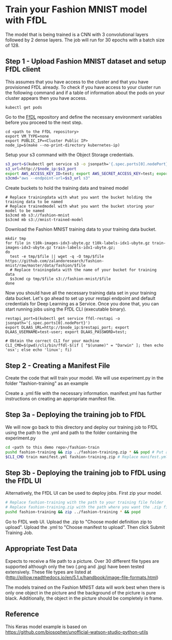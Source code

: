 # Train your Fashion MNIST model with FfDL

The model that is being trained is a CNN with 3 convolutional layers followed by 2 dense layers. The job will run for 30 epochs with a batch size of 128.

## Step 1 - Upload Fashion MNIST dataset and setup FfDL client

This assumes that you have access to the cluster and that you have provisioned FfDL already. To check if you have access to your cluster run the following command and if a table of information about the pods on your cluster appears then you have access.

```shell
kubectl get pods
```

Go to the [FfDL](https://github.com/IBM/FfDL) repository and define the necessary environment variables before you proceed to the next step.
```shell
cd <path to the FfDL repository>
export VM_TYPE=none
export PUBLIC_IP=<Cluster Public IP>
node_ip=$(make --no-print-directory kubernetes-ip)
```

Setup your s3 command with the Object Storage credentials.
```bash
s3_port=$(kubectl get service s3 -o jsonpath='{.spec.ports[0].nodePort}')
s3_url=http://$node_ip:$s3_port
export AWS_ACCESS_KEY_ID=test; export AWS_SECRET_ACCESS_KEY=test; export AWS_DEFAULT_REGION=us-east-1;
s3cmd="aws --endpoint-url=$s3_url s3"
```

Create buckets to hold the training data and trained model
```shell
# Replace trainingdata with what you want the bucket holding the training data to be named
# Replace trainedmodel with what you want the bucket storing your model to be named
$s3cmd mb s3://fashion-mnist
$s3cmd mb s3://mnist-trained-model
```

Download the Fashion MNIST training data to your training data bucket.
```shell
mkdir tmp
for file in t10k-images-idx3-ubyte.gz t10k-labels-idx1-ubyte.gz train-images-idx3-ubyte.gz train-labels-idx1-ubyte.gz;
do
  test -e tmp/$file || wget -q -O tmp/$file https://github.com/zalandoresearch/fashion-mnist/raw/master/data/fashion/$file
  # Replace trainingdata with the name of your bucket for training data
  $s3cmd cp tmp/$file s3://fashion-mnist/$file
done
```

Now you should have all the necessary training data set in your training data bucket. Let's go ahead to set up your restapi endpoint and default credentials for Deep Learning as a Service. Once you done that, you can start running jobs using the FfDL CLI (executable binary).
```shell
restapi_port=$(kubectl get service ffdl-restapi -o jsonpath='{.spec.ports[0].nodePort}')
export DLAAS_URL=http://$node_ip:$restapi_port; export DLAAS_USERNAME=test-user; export DLAAS_PASSWORD=test;

# Obtain the correct CLI for your machine
CLI_CMD=$(pwd)/cli/bin/ffdl-$(if [ "$(uname)" = "Darwin" ]; then echo 'osx'; else echo 'linux'; fi)
```

## Step 2 - Creating a Manifest File
Create the code that will train your model. We will use experiment.py in the folder "fashion-training" as an example

Create a .yml file with the necessary information. manifest.yml has further instructions on creating an appropriate manifest file.

## Step 3a - Deploying the training job to FfDL

We will now go back to this directory and deploy our training job to FfDL using the path to the .yml and path to the folder containing the experiment.py
```bash
cd <path to this demo repo>/fashion-train
pushd fashion-training && zip ../fashion-training.zip * && popd # Put all your model definition files into a zip file.
$CLI_CMD train manifest.yml fashion-training.zip # Replace manifest.yml and fashion-training.zip with the path to your .yml and .zip files
```
## Step 3b - Deploying the training job to FfDL using the FfDL UI

Alternatively, the FfDL UI can be used to deploy jobs. First zip your model.
```bash
# Replace fashion-training with the path to your training file folder
# Replace fashion-training.zip with the path where you want the .zip file stored
pushd fashion-training && zip ../fashion-training * && popd
```

Go to FfDL web UI. Upload the .zip to "Choose model definition zip to upload". Upload the .yml to "Choose manifest to upload". Then click Submit Training Job.

## Appropriate Test Data

Expects to receive a file path to a picture. Over 30 different file types are supported although only the two (.png and .jpg) have been tested extensively. These file types are listed at (http://pillow.readthedocs.io/en/5.1.x/handbook/image-file-formats.html)

The models trained on the Fashion MNIST data will work best when there is only one object in the picture and the background of the picture is pure black. Additionally, the object in the picture should be completely in frame.

## Reference
This Keras model example is based on https://github.com/biosopher/unofficial-watson-studio-python-utils
